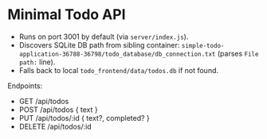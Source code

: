 # Minimal Todo API

- Runs on port 3001 by default (via `server/index.js`).
- Discovers SQLite DB path from sibling container:
  `simple-todo-application-36788-36798/todo_database/db_connection.txt` (parses `File path:` line).
- Falls back to local `todo_frontend/data/todos.db` if not found.

Endpoints:
- GET /api/todos
- POST /api/todos { text }
- PUT /api/todos/:id { text?, completed? }
- DELETE /api/todos/:id
